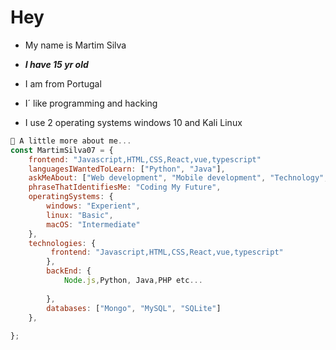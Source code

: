 # **Hey**

- My name is Martim Silva

- ***I have 15 yr old***

- I am from Portugal

- I´ like programming and hacking

- I use 2 operating systems windows 10 and Kali Linux

  

```javascript
📌 A little more about me...
const MartimSilva07 = {
    frontend: "Javascript,HTML,CSS,React,vue,typescript"
    languagesIWantedToLearn: ["Python", "Java"],
    askMeAbout: ["Web development", "Mobile development", "Technology", "gaming development.],
    phraseThatIdentifiesMe: "Coding My Future",
    operatingSystems: {
        windows: "Experient",
        linux: "Basic",
        macOS: "Intermediate"
    },
    technologies: {
         frontend: "Javascript,HTML,CSS,React,vue,typescript"
        },
        backEnd: {
            Node.js,Python, Java,PHP etc...
 
        },
        databases: ["Mongo", "MySQL", "SQLite"]
    },
    
};
```

